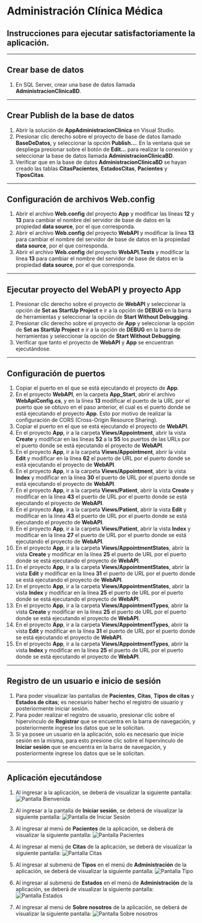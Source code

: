 # Administración Clínica Médica

## Instrucciones para ejecutar satisfactoriamente la aplicación.

----

## Crear base de datos

1. En SQL Server, crear una base de datos llamada **AdministracionClinicaBD**.

----

## Crear Publish de la base de datos

1. Abrir la solución de **AppAdministracionClinica** en Visual Studio.
2. Presionar clic derecho sobre el proyecto de base de datos llamado **BaseDeDatos**, y seleccionar la opción **Publish...**. En la ventana que se despliega presionar sobre el botón de **Edit...** para realizar la conexión y seleccionar la base de datos llamada **AdministracionClinicaBD**.
3. Verificar que en la base de datos **AdministracionClinicaBD** se hayan creado las tablas **CitasPacientes**, **EstadosCitas**, **Pacientes** y **TiposCitas**.

----

## Configuración de archivos Web.config

1. Abrir el archivo **Web.config** del proyecto **App** y modificar las líneas **12** y **13** para cambiar el nombre del servidor de base de datos en la propiedad **data source**, por el que corresponda.
2. Abrir el archivo **Web.config** del proyecto **WebAPI** y modificar la línea **13** para cambiar el nombre del servidor de base de datos en la propiedad **data source**, por el que corresponda.
3. Abrir el archivo **Web.config** del proyecto **WebAPI.Tests** y modificar la línea **13** para cambiar el nombre del servidor de base de datos en la propiedad **data source**, por el que corresponda.

----

## Ejecutar proyecto del WebAPI y proyecto App

1. Presionar clic derecho sobre el proyecto de **WebAPI** y seleccionar la opción de **Set as StartUp Project** e ir a la opción de **DEBUG** en la barra de herramientas y seleccionar la opción de **Start Without Debugging**.
2. Presionar clic derecho sobre el proyecto de **App** y seleccionar la opción de **Set as StartUp Project** e ir a la opción de **DEBUG** en la barra de herramientas y seleccionar la opción de **Start Without Debugging**.
3. Verificar que tanto el proyecto de **WebAPI** y **App** se encuentran ejecutándose.

----

## Configuración de puertos

1. Copiar el puerto en el que se está ejecutando el proyecto de **App**.
2. En el proyecto **WebAPI**, en la carpeta **App_Start**, abrir el archivo **WebApiConfig.cs**, y en la línea **13** modificar el puerto de la URL por el puerto que se obtuvo en el paso anterior, el cual es el puerto donde se está ejecutando el proyecto **App**. Esto por motivo de realizar la configuración de CORS (Cross-Origin Resource Sharing).
3. Copiar el puerto en el que se está ejecutando el proyecto de **WebAPI**.
4. En el proyecto **App**, ir a la carpeta **Views/Appointment**, abrir la vista **Create** y modificar en las líneas **52** a la **55** los puertos de las URLs por el puerto donde se está ejecutando el proyecto de **WebAPI**.
5. En el proyecto **App**, ir a la carpeta **Views/Appointment**, abrir la vista **Edit** y modificar en la línea **62** el puerto de URL por el puerto donde se está ejecutando el proyecto de **WebAPI**.
6. En el proyecto **App**, ir a la carpeta **Views/Appointment**, abrir la vista **Index** y modificar en la línea **30** el puerto de URL por el puerto donde se está ejecutando el proyecto de **WebAPI**.
7. En el proyecto **App**, ir a la carpeta **Views/Patient**, abrir la vista **Create** y modificar en la línea **43** el puerto de URL por el puerto donde se está ejecutando el proyecto de **WebAPI**.
8. En el proyecto **App**, ir a la carpeta **Views/Patient**, abrir la vista **Edit** y modificar en la línea **43** el puerto de URL por el puerto donde se está ejecutando el proyecto de **WebAPI**.
9. En el proyecto **App**, ir a la carpeta **Views/Patient**, abrir la vista **Index** y modificar en la línea **27** el puerto de URL por el puerto donde se está ejecutando el proyecto de **WebAPI**.
10. En el proyecto **App**, ir a la carpeta **Views/AppointmentStates**, abrir la vista **Create** y modificar en la línea **25** el puerto de URL por el puerto donde se está ejecutando el proyecto de **WebAPI**.
11. En el proyecto **App**, ir a la carpeta **Views/AppointmentStates**, abrir la vista **Edit** y modificar en la línea **31** el puerto de URL por el puerto donde se está ejecutando el proyecto de **WebAPI**.
12. En el proyecto **App**, ir a la carpeta **Views/AppointmentStates**, abrir la vista **Index** y modificar en la línea **25** el puerto de URL por el puerto donde se está ejecutando el proyecto de **WebAPI**.
13. En el proyecto **App**, ir a la carpeta **Views/AppointmentTypes**, abrir la vista **Create** y modificar en la línea **25** el puerto de URL por el puerto donde se está ejecutando el proyecto de **WebAPI**.
14. En el proyecto **App**, ir a la carpeta **Views/AppointmentTypes**, abrir la vista **Edit** y modificar en la línea **31** el puerto de URL por el puerto donde se está ejecutando el proyecto de **WebAPI**.
15. En el proyecto **App**, ir a la carpeta **Views/AppointmentTypes**, abrir la vista **Index** y modificar en la línea **25** el puerto de URL por el puerto donde se está ejecutando el proyecto de **WebAPI**.

----

## Registro de un usuario e inicio de sesión

1. Para poder visualizar las pantallas de **Pacientes**, **Citas**, **Tipos de citas** y **Estados de citas**; es necesario haber hecho el registro de usuario y posteriormente iniciar sesión.
2. Para poder realizar el registro de usuario, presionar clic sobre el hipervínculo de **Registrar** que se encuentra en la barra de navegación, y posteriormente ingrese los datos que se le solicitan.
3. Si ya posee un usuario en la aplicación, solo es necesario que inicie sesión en la misma, para esto presione clic sobre el hipervínculo de **Iniciar sesión** que se encuentra en la barra de navegación, y posteriormente ingrese los datos que se le solicitan.

----

## Aplicación ejecutándose

1. Al ingresar a la aplicación, se deberá de visualizar la siguiente pantalla:
![Pantalla Bienvenida](https://github.com/GilbertMolina/App_Administracion_Clinica/blob/master/App/ImagenesAplicacion/01.png)

2. Al ingresar a la pantalla de **Iniciar sesión**, se deberá de visualizar la siguiente pantalla:
![Pantalla de Iniciar Sesión](https://github.com/GilbertMolina/App_Administracion_Clinica/blob/master/App/ImagenesAplicacion/02.png)

3. Al ingresar al menú de **Pacientes** de la aplicación, se deberá de visualizar la siguiente pantalla:
![Pantalla Pacientes](https://github.com/GilbertMolina/App_Administracion_Clinica/blob/master/App/ImagenesAplicacion/03.png)

4. Al ingresar al menú de **Citas** de la aplicación, se deberá de visualizar la siguiente pantalla:
![Pantalla Citas](https://github.com/GilbertMolina/App_Administracion_Clinica/blob/master/App/ImagenesAplicacion/04.png)

5. Al ingresar al submenú de **Tipos** en el menú de **Administración** de la aplicación, se deberá de visualizar la siguiente pantalla:
![Pantalla Tipo](https://github.com/GilbertMolina/App_Administracion_Clinica/blob/master/App/ImagenesAplicacion/05.png)

6. Al ingresar al submenú de **Estados** en el menú de **Administración** de la aplicación, se deberá de visualizar la siguiente pantalla:
![Pantalla Estados](https://github.com/GilbertMolina/App_Administracion_Clinica/blob/master/App/ImagenesAplicacion/06.png)

6. Al ingresar al menú de **Sobre nosotros** de la aplicación, se deberá de visualizar la siguiente pantalla:
![Pantalla Sobre nosotros](https://github.com/GilbertMolina/App_Administracion_Clinica/blob/master/App/ImagenesAplicacion/07.png)